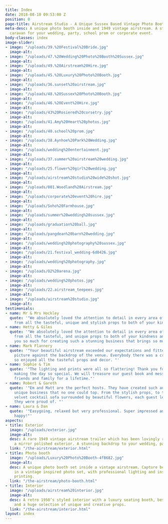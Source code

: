 ```yaml
---
title: Index
date: 2018-08-10 09:53:00 Z
position: 0
page-title: Airstream Studio - A Unique Sussex Based Vintage Photo Booth
meta-desc: A unique photo booth inside and 1949 vintage airstream. A stunning retro
  caravan for your wedding, party, school prom or corporate event.
body-classes: index
image-slider:
- image: "/uploads/39.%20Festival%20Bride.jpg"
  image-alt: 
- image: "/uploads/47.%20Wedding%20Photo%20Booth%20Sussex.jpg"
  image-alt: 
- image: "/uploads/49.%20Airstream%20Hire.jpg"
  image-alt: 
- image: "/uploads/45.%20Luxury%20Photo%20Booth.jpg"
  image-alt: 
- image: "/uploads/36.sunset%20airstream.jpg"
  image-alt: 
- image: "/uploads/48.%20Sussex%20Photo%20Booth.jpg"
  image-alt: 
- image: "/uploads/46.%20Event%20Hire.jpg"
  image-alt: 
- image: "/uploads/43%20Rosiered%20corsetry.jpg"
  image-alt: 
- image: "/uploads/41.Amy%20Heart%20photos.jpg"
  image-alt: 
- image: "/uploads/40.school%20prom.jpg"
  image-alt: 
- image: "/uploads/38.Aynhoe%20Park%20Wedding.jpg"
  image-alt: 
- image: "/uploads/wedding%20entertainment.jpg"
  image-alt: 
- image: "/uploads/37.summer%20airstream%20wedding.jpg"
  image-alt: 
- image: "/uploads/25.flower%20girl%20wedding.jpg"
  image-alt: 
- image: "/uploads/airstream%20studio%20wide%20shot.jpg"
  image-alt: 
- image: "/uploads/001.Woodland%20Airstream.jpg"
  image-alt: 
- image: "/uploads/corporate%20event%20hire.jpg"
  image-alt: 
- image: "/uploads/Soho%20Farmhouse.jpg"
  image-alt: 
- image: "/uploads/summer%20wedding%20sussex.jpg"
  image-alt: 
- image: "/uploads/graduation%20ball.jpg"
  image-alt: 
- image: "/uploads/pangdean%20barn%20wedding.jpg"
  image-alt: 
- image: "/uploads/wedding%20photography%20sussex.jpg"
  image-alt: 
- image: "/uploads/21.festival_wedding-6d0426.jpg"
  image-alt: 
- image: "/uploads/wedding%20photography.jpg"
  image-alt: 
- image: "/uploads/O2%20arena.jpg"
  image-alt: 
- image: "/uploads/wedding%20photos.jpg"
  image-alt: 
- image: "/uploads/22.airstream_teepees.jpg"
  image-alt: 
- image: "/uploads/airstream%20studio.jpg"
  image-alt: 
testimonials:
- name: Mr & Mrs Hockley
  quote: '"We absolutely loved the attention to detail in every area of the booth
    from all the tasteful, unique and stylish props to both of your kindness and warmth."'
- name: Hetty & Giles
  quote: '"We absolutely loved the attention to detail in every area of the booth
    from all the tasteful, and unique props to both of your kindness and warmth. Thank
    you so much for creating such a stunning business that brings so much joy to everyone."'
- name: Mark Flannery
  quote: '"Your beautiful airstream exceeded our expectations and fitted in like a
    picture against the backdrop of the venue. Everybody there was a creative and
    so enjoyed all the tasteful props and decor. "'
- name: Sophie & Tim
  quote: '"The lighting and prints were all so flattering! Thank you for coming and
    making the day so special. We will treasure our guest book and messages from our
    friends and family for a lifetime."'
- name: Robert & Gareth
  quote: '"Em and Matt are the perfect hosts. They have created such an incredible,
    unique business that no one could top. From the stylish props, to the stunning
    velvet cocktail sofa surrounded by beautiful flowers, each guest left with photos
    they were proud of. "'
- name: Laura & Dan
  quote: '"Easygoing, relaxed but very professional. Super impressed and extremely
    happy!"'
aspects:
- title: Exterior
  image: "/uploads/exterior.jpg"
  image-alt: 
  desc: A rare 1949 vintage airstream trailer which has been lovingly restored with
    a mirror polished exterior. A stunning backdrop to your wedding, party or event.
  link: "/the-airstream/exterior.html"
- title: Photo booth
  image: "/uploads/Luxury%20Photo%20Booth-4f8682.jpg"
  image-alt: 
  desc: A unique photo booth set inside a vintage airstream. Capture beautiful memories
    in a vintage inspired photo set, with professional lighting and instant photo
    printing.
  link: "/the-airstream/photo-booth.html"
- title: Interior
  image: "/uploads/airstream%20interior.jpg"
  image-alt: 
  desc: A retro 1950’s styled interior with a luxury seating booth, bespoke units
    and a huge selection of unique and creative props.
  link: "/the-airstream/interior.html"
layout: index
---
```


